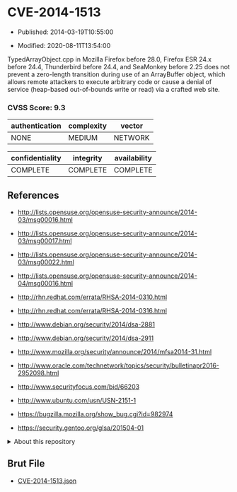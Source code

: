 # CVE-2014-1513

- Published: 2014-03-19T10:55:00

- Modified: 2020-08-11T13:54:00

TypedArrayObject.cpp in Mozilla Firefox before 28.0, Firefox ESR 24.x before 24.4, Thunderbird before 24.4, and SeaMonkey before 2.25 does not prevent a zero-length transition during use of an ArrayBuffer object, which allows remote attackers to execute arbitrary code or cause a denial of service (heap-based out-of-bounds write or read) via a crafted web site.

### CVSS Score: **9.3**

| authentication | complexity | vector |
| --- | --- | --- |
| NONE | MEDIUM | NETWORK |

| confidentiality | integrity | availability |
| --- | --- | --- |
| COMPLETE | COMPLETE | COMPLETE |

## References

* http://lists.opensuse.org/opensuse-security-announce/2014-03/msg00016.html

* http://lists.opensuse.org/opensuse-security-announce/2014-03/msg00017.html

* http://lists.opensuse.org/opensuse-security-announce/2014-03/msg00022.html

* http://lists.opensuse.org/opensuse-security-announce/2014-04/msg00016.html

* http://rhn.redhat.com/errata/RHSA-2014-0310.html

* http://rhn.redhat.com/errata/RHSA-2014-0316.html

* http://www.debian.org/security/2014/dsa-2881

* http://www.debian.org/security/2014/dsa-2911

* http://www.mozilla.org/security/announce/2014/mfsa2014-31.html

* http://www.oracle.com/technetwork/topics/security/bulletinapr2016-2952098.html

* http://www.securityfocus.com/bid/66203

* http://www.ubuntu.com/usn/USN-2151-1

* https://bugzilla.mozilla.org/show_bug.cgi?id=982974

* https://security.gentoo.org/glsa/201504-01

<details>
<summary>About this repository</summary> 

  This repository is part of the project [Live Hack CVE](https://github.com/Live-Hack-CVE). Main website can be found [www.live-hack.org](https://www.live-hack.org) 
  
  Made by [Sn0wAlice](https://github.com/Sn0wAlice) for the people that care about security and need to have a feed of the latest CVEs. Hope you enjoy it, don't forget to star the repo and follow me on [Twitter](https://twitter.com/Sn0wAlice) and [Github](https://github.com/Sn0wAlice). And that is my [personnal website](https://www.alice-snow.me/)

  - [Home Page](https://github.com/Live-Hack-CVE)
  - [Framework](https://github.com/Live-Hack-CVE/cve-framework)
  - [CVE database](https://github.com/Live-Hack-CVE/full_database)
  - [Changelog](https://github.com/Live-Hack-CVE/Changelog)
</details>

## Brut File

* [CVE-2014-1513.json](https://raw.githubusercontent.com/Live-Hack-CVE/full_database/main/cves/2014/CVE-2014-1513.json)

